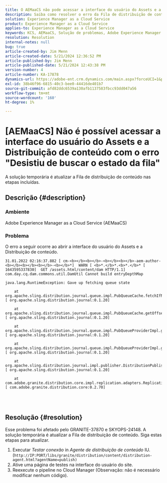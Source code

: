 ```yaml
---
title: O AEMaaCS não pode acessar a interface do usuário do Assets e a Distribuição de conteúdo com o erro "Desistiu de buscar o estado da fila"
description: Saiba como resolver o erro da Fila de distribuição de conteúdo ao abrir a interface do usuário de ativos e o Agente de distribuição de conteúdo no AEMaaCS.
solution: Experience Manager as a Cloud Service
product: Experience Manager as a Cloud Service
applies-to: Experience Manager as a Cloud Service
keywords: KCS, AEMaaCS, Solução de problemas, Adobe Experience Manager as a Cloud Service, acesso, erro, Interface do usuário do Assets, Distribuição de conteúdo, Desistência de buscar o estado da fila
resolution: Resolution
internal-notes: null
bug: true
article-created-by: Jim Menn
article-created-date: 5/21/2024 12:36:52 PM
article-published-by: Jim Menn
article-published-date: 5/21/2024 12:43:38 PM
version-number: 4
article-number: KA-17878
dynamics-url: https://adobe-ent.crm.dynamics.com/main.aspx?forceUCI=1&pagetype=entityrecord&etn=knowledgearticle&id=e8f4d4c9-6e17-ef11-9f8a-6045bd006268
exl-id: 38b46f96-6815-40c3-bee0-44416de401b7
source-git-commit: afd82ddc6539a130afb1137583fbcc93dd047a56
workflow-type: tm+mt
source-wordcount: '160'
ht-degree: 1%

---
```


# [AEMaaCS] Não é possível acessar a interface do usuário do Assets e a Distribuição de conteúdo com o erro &quot;Desistiu de buscar o estado da fila&quot;


A solução temporária é atualizar a Fila de distribuição de conteúdo nas etapas incluídas.

## Descrição {#description}


### <b>Ambiente</b>

Adobe Experience Manager as a Cloud Service (AEMaaCS)



### <b>Problema</b>

O erro a seguir ocorre ao abrir a interface do usuário do Assets e a Distribuição de conteúdo.




```
31.01.2022 02:16:37.882 [ cm-<b></b><b></b>-<b></b><b></b>-aem-author-<b></b><b></b><b></b>-<b></b>*]  WARN [ <b>*.</b>*.<b>*.</b>* [ 1643595337830]  GET /assets.html/content/dam HTTP/1.1]  com.day.cq.dam.commons.util.DamUtil Cannot build entryDepthMap

java.lang.RuntimeException: Gave up fetching queue state

    at org.apache.sling.distribution.journal.queue.impl.PubQueueCache.fetchIfNeeded(PubQueueCache.java:155) [ org.apache.sling.distribution.journal:0.1.20] 

    at org.apache.sling.distribution.journal.queue.impl.PubQueueCache.getOffsetQueue(PubQueueCache.java:117) [ org.apache.sling.distribution.journal:0.1.20] 

    at org.apache.sling.distribution.journal.queue.impl.PubQueueProviderImpl.getOffsetQueue(PubQueueProviderImpl.java:198) [ org.apache.sling.distribution.journal:0.1.20] 

    at org.apache.sling.distribution.journal.queue.impl.PubQueueProviderImpl.getQueue(PubQueueProviderImpl.java:173) [ org.apache.sling.distribution.journal:0.1.20] 

    at org.apache.sling.distribution.journal.impl.publisher.DistributionPublisher.getQueue(DistributionPublisher.java:226) [ org.apache.sling.distribution.journal:0.1.20] 

    at com.adobe.granite.distribution.core.impl.replication.adapters.ReplicationAgent.getQueue(ReplicationAgent.java:179) [ com.adobe.granite.distribution.core:0.2.70]
```



<br> <br>



## Resolução {#resolution}


Esse problema foi afetado pelo GRANITE-37870 e SKYOPS-24148. A solução temporária é atualizar a Fila de distribuição de conteúdo. Siga estas etapas para atualizar.

1. Executar *Testar conexão* in *Agente de distribuição de conteúdo* IU. (`http://IP:PORT/libs/granite/distribution/content/distribution-agent.html?agentName=publish)`
2. Ative uma página de testes na interface do usuário do site.
3. Reexecute o pipeline no Cloud Manager (Observação: não é necessário modificar nenhum código).

